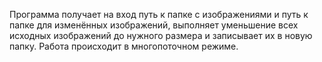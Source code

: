 Программа получает на вход путь к папке с изображениями и путь к папке для изменённых изображений, выполняет уменьшение всех исходных изображений до нужного размера и записывает их в новую папку. Работа происходит в многопоточном режиме.
